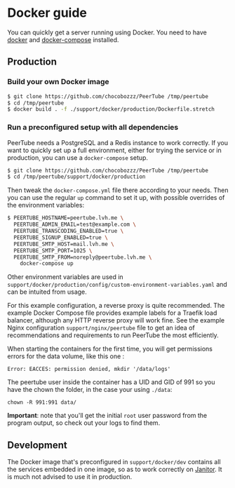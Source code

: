 # Docker guide

You can quickly get a server running using Docker. You need to have
[docker](https://www.docker.com/community-edition) and
[docker-compose](https://docs.docker.com/compose/install/) installed.

## Production

### Build your own Docker image

```bash
$ git clone https://github.com/chocobozzz/PeerTube /tmp/peertube
$ cd /tmp/peertube
$ docker build . -f ./support/docker/production/Dockerfile.stretch
```

### Run a preconfigured setup with all dependencies

PeerTube needs a PostgreSQL and a Redis instance to work correctly. If you want
to quickly set up a full environment, either for trying the service or in
production, you can use a `docker-compose` setup.

```bash
$ git clone https://github.com/chocobozzz/PeerTube /tmp/peertube
$ cd /tmp/peertube/support/docker/production
```

Then tweak the `docker-compose.yml` file there according to your needs. Then
you can use the regular `up` command to set it up, with possible overrides of
the environment variables:

```bash
$ PEERTUBE_HOSTNAME=peertube.lvh.me \
  PEERTUBE_ADMIN_EMAIL=test@example.com \
  PEERTUBE_TRANSCODING_ENABLED=true \
  PEERTUBE_SIGNUP_ENABLED=true \
  PEERTUBE_SMTP_HOST=mail.lvh.me \
  PEERTUBE_SMTP_PORT=1025 \
  PEERTUBE_SMTP_FROM=noreply@peertube.lvh.me \
    docker-compose up
```

Other environment variables are used in
`support/docker/production/config/custom-environment-variables.yaml` and can be
intuited from usage.

For this example configuration, a reverse proxy is quite recommended. The
example Docker Compose file provides example labels for a Traefik load
balancer, although any HTTP reverse proxy will work fine. See the example
Nginx configuration `support/nginx/peertube` file to get an idea of
recommendations and requirements to run PeerTube the most efficiently.


When starting the containers for the first time, you will get permissions errors for the data volume, like this one :

```
Error: EACCES: permission denied, mkdir '/data/logs'
```

The peertube user inside the container has a UID and GID of 991 so you have the chown the folder, in the case your using `./data`:

```
chown -R 991:991 data/
```

**Important**: note that you'll get the initial `root` user password from the
program output, so check out your logs to find them.

## Development

The Docker image that's preconfigured in `support/docker/dev` contains all the
services embedded in one image, so as to work correctly on
[Janitor](https://janitor.technology). It is much not advised to use it in
production.
